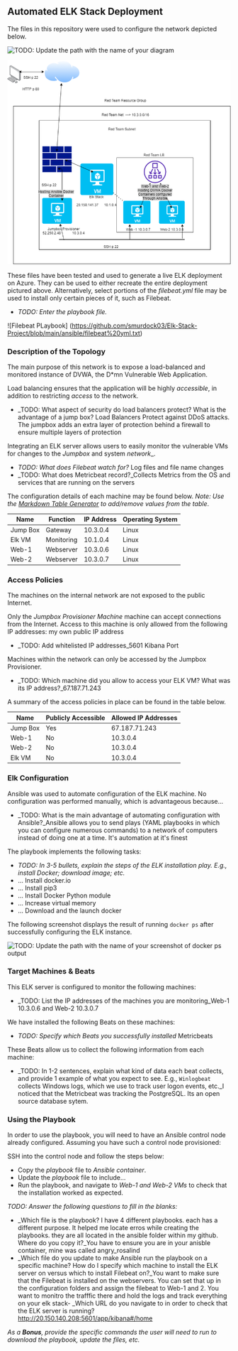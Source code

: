 ## Automated ELK Stack Deployment

The files in this repository were used to configure the network depicted below.

![TODO: Update the path with the name of your diagram](Images/diagram_filename.png)


![Elk Stack](https://github.com/smurdock03/Elk-Stack-Project/blob/main/diagrams/Elk%20Stack%20Diagram.png?raw=true)

These files have been tested and used to generate a live ELK deployment on Azure. They can be used to either recreate the entire deployment pictured above. Alternatively, select portions of the _filebeat.yml_ file may be used to install only certain pieces of it, such as Filebeat.

  - _TODO: Enter the playbook file._

![Filebeat PLaybook] (https://github.com/smurdock03/Elk-Stack-Project/blob/main/ansible/filebeat%20yml.txt)



### Description of the Topology

The main purpose of this network is to expose a load-balanced and monitored instance of DVWA, the D*mn Vulnerable Web Application.

Load balancing ensures that the application will be highly _accessible_, in addition to restricting _access_ to the network.
- _TODO: What aspect of security do load balancers protect? What is the advantage of a jump box? Load Balancers Protect against DDoS attacks. The jumpbox adds an extra layer of protection behind a firewall to ensure multiple layers of protection

Integrating an ELK server allows users to easily monitor the vulnerable VMs for changes to the _Jumpbox_ and system _network__.
- _TODO: What does Filebeat watch for?_ Log files and file name changes
- _TODO: What does Metricbeat record?_Collects Metrics from the OS and services that are running on the servers

The configuration details of each machine may be found below.
_Note: Use the [Markdown Table Generator](http://www.tablesgenerator.com/markdown_tables) to add/remove values from the table_.

| Name     | Function   | IP Address | Operating System |
|----------|------------|------------|------------------|
| Jump Box | Gateway    | 10.3.0.4   | Linux            |
| Elk VM   | Monitoring | 10.1.0.4   | Linux            |
| Web-1    | Webserver  | 10.3.0.6   | Linux            |
| Web-2    | Webserver  | 10.3.0.7   | Linux            |

### Access Policies

The machines on the internal network are not exposed to the public Internet. 

Only the _Jumpbox Provisioner Machine_ machine can accept connections from the Internet. Access to this machine is only allowed from the following IP addresses: my own public IP address
- _TODO: Add whitelisted IP addresses_5601 Kibana Port

Machines within the network can only be accessed by the Jumpbox Provisioner.
- _TODO: Which machine did you allow to access your ELK VM? What was its IP address?_67.187.71.243

A summary of the access policies in place can be found in the table below.

| Name     | Publicly Accessible | Allowed IP Addresses |
|----------|---------------------|----------------------|
| Jump Box | Yes                 |  67.187.71.243       |
|   Web-1  | No                  |  10.3.0.4            |
|   Web-2  | No                  |  10.3.0.4            |
|  Elk VM  | No                  |  10.3.0.4            |


### Elk Configuration

Ansible was used to automate configuration of the ELK machine. No configuration was performed manually, which is advantageous because...
- _TODO: What is the main advantage of automating configuration with Ansible?_Ansible allows you to send plays (YAML playbooks in which you can configure numerous commands) to a network of computers instead of doing one at a time. It's automation at it's finest

The playbook implements the following tasks:
- _TODO: In 3-5 bullets, explain the steps of the ELK installation play. E.g., install Docker; download image; etc._
- ... Install docker.io
- ... Install pip3
- ... Install Docker Python module
- ... Increase virtual memory
- ... Download and the launch docker 

The following screenshot displays the result of running `docker ps` after successfully configuring the ELK instance.

![TODO: Update the path with the name of your screenshot of docker ps output](Images/docker_ps_output.png)

### Target Machines & Beats
This ELK server is configured to monitor the following machines:
- _TODO: List the IP addresses of the machines you are monitoring_Web-1 10.3.0.6 and Web-2 10.3.0.7

We have installed the following Beats on these machines:
- _TODO: Specify which Beats you successfully installed_ Metricbeats

These Beats allow us to collect the following information from each machine:
- _TODO: In 1-2 sentences, explain what kind of data each beat collects, and provide 1 example of what you expect to see. E.g., `Winlogbeat` collects Windows logs, which we use to track user logon events, etc._I noticed that the Metricbeat was tracking the PostgreSQL. Its an open source database sytem. 

### Using the Playbook
In order to use the playbook, you will need to have an Ansible control node already configured. Assuming you have such a control node provisioned: 

SSH into the control node and follow the steps below:
- Copy the _playbook_ file to _Ansible container_.
- Update the _playbook_ file to include...
- Run the playbook, and navigate to _Web-1 and Web-2 VMs_ to check that the installation worked as expected.

_TODO: Answer the following questions to fill in the blanks:_
- _Which file is the playbook? I have 4 different playbooks. each has a different purpose. It helped me locate erros while creating the playbooks. they are all located in the ansible folder within my github. Where do you copy it?_You have to ensure you are in your anisble container, mine was called angry_rosalind
- _Which file do you update to make Ansible run the playbook on a specific machine? How do I specify which machine to install the ELK server on versus which to install Filebeat on?_You want to make sure that the Filebeat is installed on the webservers. You can set that up in the configuration folders and assign the filebeat to Web-1 and 2. You want to monitro the trafffic there and hold the logs and track everything on your elk stack- _Which URL do you navigate to in order to check that the ELK server is running? http://20.150.140.208:5601/app/kibana#/home

_As a **Bonus**, provide the specific commands the user will need to run to download the playbook, update the files, etc._